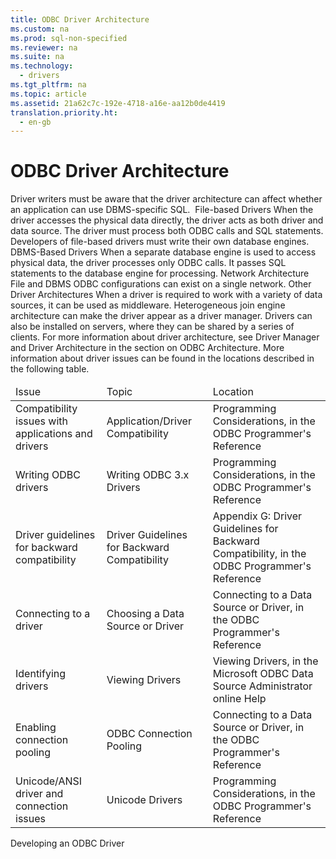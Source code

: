 ```yaml
---
title: ODBC Driver Architecture
ms.custom: na
ms.prod: sql-non-specified
ms.reviewer: na
ms.suite: na
ms.technology: 
  - drivers
ms.tgt_pltfrm: na
ms.topic: article
ms.assetid: 21a62c7c-192e-4718-a16e-aa12b0de4419
translation.priority.ht: 
  - en-gb
---
```

# ODBC Driver Architecture
<?xml version="1.0" encoding="utf-8"?>
<developerConceptualDocument xmlns="http://ddue.schemas.microsoft.com/authoring/2003/5" xmlns:xlink="http://www.w3.org/1999/xlink" xmlns:xsi="http://www.w3.org/2001/XMLSchema-instance" xsi:schemaLocation="http://ddue.schemas.microsoft.com/authoring/2003/5 http://dduestorage.blob.core.windows.net/ddueschema/developer.xsd">
  <introduction>
    <para>Driver writers must be aware that the driver architecture can affect whether an application can use DBMS-specific SQL.</para>
    <mediaLink>
      <image xlink:href="a7e36702-e367-4d10-803c-b6fa7e2dc4b9" />
    </mediaLink>
    <para>
      <legacyLink xlink:href="d92e0c5c-d176-4282-bbe1-d449e2223d50">File-based Drivers</legacyLink>
    </para>
    <para>When the driver accesses the physical data directly, the driver acts as both driver and data source. The driver must process both ODBC calls and SQL statements. Developers of file-based drivers must write their own database engines.</para>
    <para>
      <legacyLink xlink:href="e2208ee0-4cd6-4f0d-bb71-a0b54f7d9330">DBMS-Based Drivers</legacyLink>
    </para>
    <para>When a separate database engine is used to access physical data, the driver processes only ODBC calls. It passes SQL statements to the database engine for processing. </para>
    <para>
      <legacyLink xlink:href="e14ae90f-87b3-4bcf-b69a-1773e2c2a1c5">Network Architecture</legacyLink>
    </para>
    <para>File and DBMS ODBC configurations can exist on a single network.</para>
    <para>
      <legacyLink xlink:href="1cad06ee-5940-4361-8d01-7d850db1dd66">Other Driver Architectures</legacyLink>
    </para>
    <para>When a driver is required to work with a variety of data sources, it can be used as middleware. Heterogeneous join engine architecture can make the driver appear as a driver manager. Drivers can also be installed on servers, where they can be shared by a series of clients.</para>
    <para>For more information about driver architecture, see <legacyLink xlink:href="559e4de1-16c9-4998-94f5-6431122040cd">Driver Manager</legacyLink> and <legacyLink xlink:href="c5003413-0cc1-4f41-b877-a64e2f5ab118">Driver Architecture</legacyLink> in the section on <link xlink:href="2604f492-587b-4a51-9876-59a7870b3ef2">ODBC Architecture</link>. </para>
    <para>More information about driver issues can be found in the locations described in the following table.</para>
    <table xmlns:caps="http://schemas.microsoft.com/build/caps/2013/11">
      <thead>
        <tr>
          <TD>
            <para>Issue</para>
          </TD>
          <TD>
            <para>Topic</para>
          </TD>
          <TD>
            <para>Location</para>
          </TD>
        </tr>
      </thead>
      <tbody>
        <tr>
          <TD>
            <para>Compatibility issues with applications and drivers</para>
          </TD>
          <TD>
            <para>
              <legacyLink xlink:href="23ed7f5e-e945-4c36-9dbc-e0f93b6d23c5">Application/Driver Compatibility</legacyLink>
            </para>
          </TD>
          <TD>
            <para>
              <link xlink:href="6a1b7b7e-5d08-4df8-aa4a-688da7da1b30">Programming Considerations</link>, in the ODBC Programmer's Reference</para>
          </TD>
        </tr>
        <tr>
          <TD>
            <para>Writing ODBC drivers</para>
          </TD>
          <TD>
            <para>
              <legacyLink xlink:href="9b75f59b-623f-4711-9ca2-e751b3622e00">Writing ODBC 3.x Drivers</legacyLink>
            </para>
          </TD>
          <TD>
            <para>
              <link xlink:href="6a1b7b7e-5d08-4df8-aa4a-688da7da1b30">Programming Considerations</link>, in the ODBC Programmer's Reference</para>
          </TD>
        </tr>
        <tr>
          <TD>
            <para>Driver guidelines for backward compatibility</para>
          </TD>
          <TD>
            <para>
              <legacyLink xlink:href="911cd335-f2c0-4d03-9739-1078308a678a">Driver Guidelines for Backward Compatibility</legacyLink>
            </para>
          </TD>
          <TD>
            <para>
              <link xlink:href="911cd335-f2c0-4d03-9739-1078308a678a">Appendix G: Driver Guidelines for Backward Compatibility</link>, in the ODBC Programmer's Reference</para>
          </TD>
        </tr>
        <tr>
          <TD>
            <para>Connecting to a driver</para>
          </TD>
          <TD>
            <para>
              <legacyLink xlink:href="10aaf570-01ab-4478-8339-bdde2a5e3dd1">Choosing a Data Source or Driver</legacyLink>
            </para>
          </TD>
          <TD>
            <para>
              <link xlink:href="e93027ab-9e60-47b7-ba96-8289dae32a22">Connecting to a Data Source or Driver</link>, in the ODBC Programmer's Reference</para>
          </TD>
        </tr>
        <tr>
          <TD>
            <para>Identifying drivers</para>
          </TD>
          <TD>
            <para>
              <legacyLink xlink:href="6d43ae52-c6f8-4f07-8911-4d5278dd439e">Viewing Drivers</legacyLink>
            </para>
          </TD>
          <TD>
            <para>
              <link xlink:href="6d43ae52-c6f8-4f07-8911-4d5278dd439e">Viewing Drivers</link>, in the Microsoft ODBC Data Source Administrator online Help</para>
          </TD>
        </tr>
        <tr>
          <TD>
            <para>Enabling connection pooling </para>
          </TD>
          <TD>
            <para>
              <legacyLink xlink:href="ee95ffdb-5aa1-49a3-beb2-7695b27c3df9">ODBC Connection Pooling</legacyLink>
            </para>
          </TD>
          <TD>
            <para>
              <link xlink:href="e93027ab-9e60-47b7-ba96-8289dae32a22">Connecting to a Data Source or Driver</link>, in the ODBC Programmer's Reference</para>
          </TD>
        </tr>
        <tr>
          <TD>
            <para>Unicode/ANSI driver and connection issues</para>
          </TD>
          <TD>
            <para>
              <legacyLink xlink:href="3b4742d5-74fb-4aff-aa21-d83a0064d73d">Unicode Drivers</legacyLink>
            </para>
          </TD>
          <TD>
            <para>
              <link xlink:href="6a1b7b7e-5d08-4df8-aa4a-688da7da1b30">Programming Considerations</link>, in the ODBC Programmer's Reference</para>
          </TD>
        </tr>
      </tbody>
    </table>
  </introduction>
  <relatedTopics>
    <link xlink:href="3225a011-5605-46ba-bb74-1ca6106a5271">Developing an ODBC Driver</link>
  </relatedTopics>
</developerConceptualDocument>